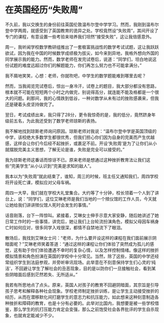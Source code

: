 # 在英国经历“失败周”

不久前，我以交换生的身份前往英国伦敦温布尔登中学学习。然而，我刚到温布尔登中学两周，就感受到了英国教育的诡异之处。学校竟然设“失败周”，其间开设了专门的课程，有意设置一些考验来培养我们坦然“接受失败”，这让我倍感意外。 

周一，我听闻学校数学教研组推出了一套极富挑战性的数学考试试题，这让我跃跃欲试，因为我在中国的时候数学成绩极为拔尖，如今来到异地，我格外想向外国的同学展示我的能力。然而，数学老师在发完试卷后，说道：“同学们，坦白地说这份试题的难度远超过你们的解题能力，你们再怎么努力也不可能拿满分。” 

我不屑地笑笑，心想：老师，你就吹吧，中学生的数学题能难到哪里去呢？ 

然而，当我阅览完试卷后，惊出一身冷汗，试卷上的题目，我大部分都没有思路，根本就不可能在短短两个小时之内做完，别说得高分，就连能不能及格都是一个很大的问题。刹那间，我的心情跌到低谷，一种对数学从未有过的挫败感袭来，但我还是硬着头皮坚持做完了。 

翌日，考试成绩出来，我只得了28分，更令我惊奇的是，我的低分，竟然跻身年级前五名，为此我还受到了数学老师琼斯的表扬。 

我不解地找到琼斯老师询问原因。琼斯老师对我说：“温布尔登中学是英国顶级的中学，该校绝大多数学生都很优秀，但我们担心你们因为自身的完美而产生优越感，这样会让你们今后经不起挫折，或裹足不前。开设‘失败周’是为了让你们从小就摆脱完美主义思想，了解无论是谁，失败是完全可以接受的。” 

我为琼斯老师这番话而惊讶不已。原来老师是想通过这种挫折教育法让我们这些“完美学生”从小认识到“完美是求知的敌人”。 

我本以为“失败周”就此结束了，谁知，周三的时候，班主任又通知我们，周四学校将开设死亡课，模拟应对父母车祸。 

周四一大早，我们就在学校大礼堂集合。大约等了十分钟，校长领着一个人到了讲台上，说：“同学们，这位艾琳老师是我们当地的一个殡仪馆的工作人员，今天就让她给我们讲讲殡仪馆人死时会发生的事情。” 

话音刚落，台下一阵惊叫。紧接着，艾琳女士伸手示意大家安静，随后她讲述了她日常工作时的一些事情，讲完后，她让我们上台轮流扮演角色，模拟父母因车祸身亡时如何应对，很多同学入戏很深，都情不自禁地流下了眼泪。 

散场后，我找到艾琳女士问：“老师，为什么要开设这样的课程在我们面前展示阴暗面呢？”艾琳老师笑着答道：“通过这样的课程让你们体验了突然成为孤儿的感觉，这有助于你们体验遭遇不幸时的复杂心情，以及怎样控制情绪。像这样的挫折模拟情景和角色扮演在英国的学校中十分常见。当然，除了这些，英国的中学还经常组织学生到法庭参观，并旁听审讯现场。此举意在不刻意保持学生们心灵的‘纯洁’，不回避让学生了解社会的丑恶现象，目的是以防你们一旦接触社会，看到某些阴暗面后感到茫然若失、无所适从。” 

我若有所思地点了点头。原来，英国人对孩子的教育不回避阴暗面，其宗旨是引导孩子思考和解释各种社会现象。学校老师制定挫折训练，是让学生主动接受挫折的经历，从而在潜移默化间打磨学生的意志力和抗压能力，如此想来这种刻意制造各种挫折和障碍的教育，也是十分有必要的。此举对比国内，我想要是被一些学校借鉴，那么学生的抗打压能力肯定会变强，那么之前饱受社会各界批评的学生自杀现象，也就肯定能减少不少。